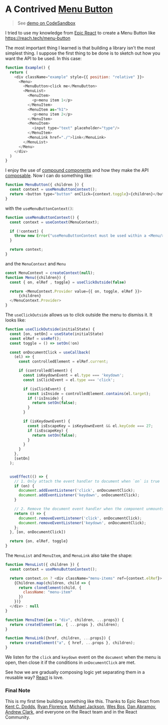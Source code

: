 # A Contrived [Menu Button](https://reach.tech/menu-button)

> See [demo on CodeSandbox](https://codesandbox.io/s/menu-button-demo-9o0f8)

I tried to use my knowledge from [Epic React](https://epicreact.dev) to create a Menu Button like https://reach.tech/menu-button

The most important thing I learned is that building a library isn't the most simplest thing.
I suppose the first thing to be done is to sketch out how you want the API to be used. In this case:

```js
function Example() {
  return (
    <div className="example" style={{ position: "relative" }}>
      <Menu>
        <MenuButton>click me</MenuButton>
        <MenuList>
          <MenuItem>
            <p>menu item 1</p>
          </MenuItem>
          <MenuItem as="h1">
            <p>menu item 2</p>
          </MenuItem>
          <MenuItem>
            <input type="text" placeholder="type"/>
          </MenuItem>
          <MenuLink href="./">link</MenuLink>
        </MenuList>
      </Menu>
    </div>
  )
}
```

I enjoy the use of [compound components](https://kentcdodds.com/blog/compound-components-with-react-hooks) and how they make the API [composable](https://www.youtube.com/watch?v=nUzLlHFVXx0). Now I can do something like:

```js
function MenuButton({ children }) {
  const context = useMenuButtonContext();
  return <button type="button" onClick={context.toggle}>{children}</button>
}
```

with the `useMenuButtonContext()`:

```js
function useMenuButtonContext() {
  const context = useContext(MenuContext);

  if (!context) {
    throw new Error("useMenuButtonContext must be used within a <Menu/>")
  }

  return context;
}
```

and the `MenuContext` and `Menu`
```js
const MenuContext = createContext(null);
function Menu({children}) {
  const { on, elRef , toggle} = useClickOutside(false)

  return <MenuContext.Provider value={{ on, toggle, elRef }}>
      {children}
  </MenuContext.Provider>
}
```

The `useClickOutside` allows us to click outside the menu to dismiss it. It looks like:

```js
function useClickOutside(initialState) {
  const [on, setOn] = useState(initialState)
  const elRef = useRef();
  const toggle = () => setOn(!on)

  const onDocumentClick = useCallback(
    (el) => {
      const controlledElement = elRef.current;

      if (controlledElement) {
        const isKeydownEvent = el.type === 'keydown';
        const isClickEvent = el.type === 'click';

        if (isClickEvent) {
          const isInside = controlledElement.contains(el.target);
          if (!isInside) {
            return setOn(false);
          }
        }

        if (isKeydownEvent) {
          const isEscapeKey = isKeydownEvent && el.keyCode === 27;
          if (isEscapeKey) {
            return setOn(false);
          }
        }
      }
    },
    [setOn]
  );


  useEffect(() => {
    // 1. Only attach the event handler to document when `on` is true
    if (on) {
      document.addEventListener('click', onDocumentClick);
      document.addEventListener('keydown', onDocumentClick);
    }

    // 2. Remove the document event handler when the component unmounts
    return () => {
      document.removeEventListener('click', onDocumentClick);
      document.removeEventListener('keydown', onDocumentClick);
    };
  }, [on, onDocumentClick])

  return {on, elRef, toggle}
}
```

The `MenuList` and `MenuItem`, and `MenuLink` also take the shape:

```js
function MenuList({ children }) {
  const context = useMenuButtonContext();

  return context.on ? <div className="menu-items" ref={context.elRef}>
    {Children.map(children, child => {
      return cloneElement(child, {
        className: "menu-item"
      })
    })}
  </div> : null
}

function MenuItem({as = "div", children, ...props}) {
  return createElement(as, { ...props }, children);
}

function MenuLink({href, children, ...props}) {
  return createElement("a", { href, ...props }, children);
}
```

We listen for the `click` and `keydown` event on the `document` when the menu is open, then
close it if the conditions in `onDocumentClick` are met.

See how we are gradually composing logic yet separating them in a reusable way? [React](https://reactjs.org/)
is love.


### Final Note
This is my first time building something like this. Thanks to Epic React from [Kent C. Dodds](https://twitter.com/kentcdodds/),
[Ryan Florence](https://twitter.com/ryanflorence), [Michael Jackson](https://twitter.com/mjackson),
[Wes Bos](https://twitter.com/wesbos), [Dan Abramov](https://twitter.com/dan_abramov),
[Andrew Clark](https://twitter.com/acdlite), and everyone on the React team and in the React Community.